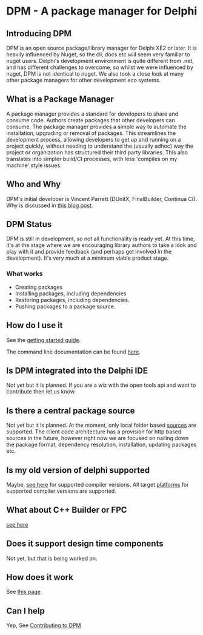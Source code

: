 # DPM - A package manager for Delphi

## Introducing DPM

DPM is an open source package/library manager for Delphi XE2 or later. It is heavily influenced by Nuget, so the cli, docs etc will seem very familiar to nuget users. Delphi's development environment is quite different from .net, and has different challenges to overcome, so whilst we were influenced by nuget, DPM is not identical to nuget. We also took a close look at many other package managers for other development eco systems.

## What is a Package Manager

A package manager provides a standard for developers to share and consume code. Authors create packages that other developers can consume. The package manager provides a simple way to automate the installation, upgrading or removal of packages. This streamlines the development process, allowing developers to get up and running on a project quickly, without needing to understand the (usually adhoc) way the project or organization has structured their third party libraries. This also translates into simpler build/CI processes, with less 'compiles on my machine' style issues.

## Who and Why

DPM's initial developer is Vincent Parrett (DUnitX, FinalBuilder, Continua CI). Why is discussed in [this blog post](https://www.finalbuilder.com/resources/blogs/delphi-package-manager-rfc).

## DPM Status

DPM is still in development, so not all functionality is ready yet. At this time, it's at the stage where we are encouraging library authors to take a look and play with it and provide feedback (and perhaps get involved in the development). It's very much at a minimum viable product stage.

### What works

- Creating packages
- Installing packages, including dependencies
- Restoring packages, including dependencies.
- Pushing packages to a package source.

## How do I use it

See the [getting started guide](./get-started/getting-started.md).

The command line documentation can be found [here](./commands.md).

## Is DPM integrated into the Delphi IDE

Not yet but it is planned. If you are a wiz with the open tools api and want to contribute then let us know.

## Is there a central package source

Not yet but it is planned. At the moment, only local folder based [sources](./concepts/sources.md) are supported. The client code architecture has a provision for http based sources in the future, however right now we are focused on nailing down the package format, dependency resolution, installation, updating packages etc.

## Is my old version of delphi supported

Maybe, [see here](./compiler-versions.md) for supported compiler versions. All target [platforms](./platforms.md) for supported compiler versions are supported.

## What about C++ Builder or FPC

[see here](/compiler-versions.md)

## Does it support design time components

Not yet, but that is being worked on.

## How does it work

See [this page](./concepts/how-it-works.md)

## Can I help

Yep, See [Contributing to DPM](./contributing.md)
